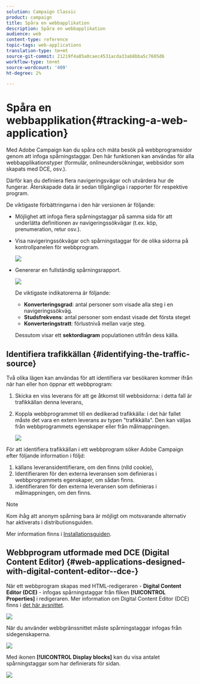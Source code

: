 ```yaml
---
solution: Campaign Classic
product: campaign
title: Spåra en webbapplikation
description: Spåra en webbapplikation
audience: web
content-type: reference
topic-tags: web-applications
translation-type: tm+mt
source-git-commit: 21219f4a85a0caec4531acda33ab8bba5c7605d6
workflow-type: tm+mt
source-wordcount: '409'
ht-degree: 2%

---
```



# Spåra en webbapplikation{#tracking-a-web-application}

Med Adobe Campaign kan du spåra och mäta besök på webbprogramsidor genom att infoga spårningstaggar. Den här funktionen kan användas för alla webbapplikationstyper (formulär, onlineundersökningar, webbsidor som skapats med DCE, osv.).

Därför kan du definiera flera navigeringsvägar och utvärdera hur de fungerar. Återskapade data är sedan tillgängliga i rapporter för respektive program.

De viktigaste förbättringarna i den här versionen är följande:

* Möjlighet att infoga flera spårningstaggar på samma sida för att underlätta definitionen av navigeringssökvägar (t.ex. köp, prenumeration, retur osv.).
* Visa navigeringssökvägar och spårningstaggar för de olika sidorna på kontrollpanelen för webbprogram.

   ![](assets/trackers_1.png)

* Genererar en fullständig spårningsrapport.

   ![](assets/trackers_5.png)

   De viktigaste indikatorerna är följande:

   * **Konverteringsgrad**: antal personer som visade alla steg i en navigeringssökväg.
   * **Studsfrekvens**: antal personer som endast visade det första steget
   * **Konverteringstratt**: förlustnivå mellan varje steg.

   Dessutom visar ett **sektordiagram** populationen utifrån dess källa.

## Identifiera trafikkällan {#identifying-the-traffic-source}

Två olika lägen kan användas för att identifiera var besökaren kommer ifrån när han eller hon öppnar ett webbprogram:

1. Skicka en viss leverans för att ge åtkomst till webbsidorna: i detta fall är trafikkällan denna leverans,
1. Koppla webbprogrammet till en dedikerad trafikkälla: i det här fallet måste det vara en extern leverans av typen &quot;trafikkälla&quot;. Den kan väljas från webbprogrammets egenskaper eller från målmappningen.

   ![](assets/trackers_6.png)

För att identifiera trafikkällan i ett webbprogram söker Adobe Campaign efter följande information i följd:

1. källans leveransidentifierare, om den finns (nlId cookie),
1. Identifieraren för den externa leveransen som definieras i webbprogrammets egenskaper, om sådan finns.
1. identifieraren för den externa leveransen som definieras i målmappningen, om den finns.

>[!NOTE]
>
>Kom ihåg att anonym spårning bara är möjligt om motsvarande alternativ har aktiverats i distributionsguiden.
>
>Mer information finns i [Installationsguiden](../../installation/using/deploying-an-instance.md).

## Webbprogram utformade med DCE (Digital Content Editor) {#web-applications-designed-with-digital-content-editor--dce-}

När ett webbprogram skapas med HTML-redigeraren - **Digital Content Editor (DCE)** - infogas spårningstaggar från fliken **[!UICONTROL Properties]** i redigeraren. Mer information om Digital Content Editor (DCE) finns i [det här avsnittet](../../web/using/about-campaign-html-editor.md).

![](assets/trackers_2.png)

När du använder webbgränssnittet måste spårningstaggar infogas från sidegenskaperna.

![](assets/trackers_3.png)

Med ikonen **[!UICONTROL Display blocks]** kan du visa antalet spårningstaggar som har definierats för sidan.

![](assets/trackers_4.png)


